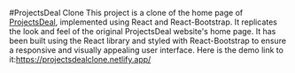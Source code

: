 #ProjectsDeal Clone
This project is a clone of the home page of <a href="https://projectsdeal.co.uk/">ProjectsDeal</a>, implemented using React and React-Bootstrap.
It replicates the look and feel of the original ProjectsDeal website's home page. It has been built using the React library and styled with React-Bootstrap to ensure a responsive and visually appealing user interface.
Here is the demo link to it:https://projectsdealclone.netlify.app/
